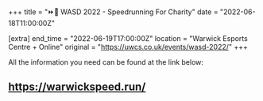 +++
title = "⏩🏃 WASD 2022 - Speedrunning For Charity"
date = "2022-06-18T11:00:00Z"

[extra]
end_time = "2022-06-19T17:00:00Z"
location = "Warwick Esports Centre + Online"
original = "https://uwcs.co.uk/events/wasd-2022/"
+++

All the information you need can be found at the link below:

## <https://warwickspeed.run/>


